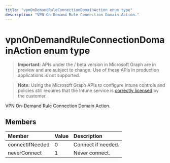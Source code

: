---title: "vpnOnDemandRuleConnectionDomainAction enum type"description: "VPN On-Demand Rule Connection Domain Action."---# vpnOnDemandRuleConnectionDomainAction enum type

> **Important:** APIs under the / beta version in Microsoft Graph are in preview and are subject to change. Use of these APIs in production applications is not supported.

> **Note:** Using the Microsoft Graph APIs to configure Intune controls and policies still requires that the Intune service is [correctly licensed](https://go.microsoft.com/fwlink/?linkid=839381) by the customer.

VPN On-Demand Rule Connection Domain Action.
## Members
|Member|Value|Description|
|:---|:---|:---|
|connectIfNeeded|0|Connect if needed.|
|neverConnect|1|Never connect.|





